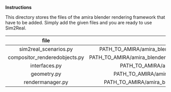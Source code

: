 **Instructions**

This directory stores the files of the amira blender rendering framework that have to be added. Simply add the given files and you are ready to use Sim2Real.

| file | location |
| :--: | :------: |
|sim2real_scenarios.py | PATH_TO_AMIRA/amira_blender_rendering/src/amira_blender_rendering/scenes/sim2real_scenarios.py |
|compositor_renderedobjects.py | PATH_TO_AMIRA/amira_blender_rendering/src/amira_blender_rendering/nodes/compositor_renderedobjects.py |
|interfaces.py | PATH_TO_AMIRA/amira_blender_rendering/src/amira_blender_rendering/interfaces.py |
|geometry.py | PATH_TO_AMIRA/amira_blender_rendering/src/amira_blender_rendering/math/geometry.py |
| rendermanager.py | PATH_TO_AMIRA/amira_blender_rendering/src/amira_blender_rendering/scenes/rendermanager.py |
